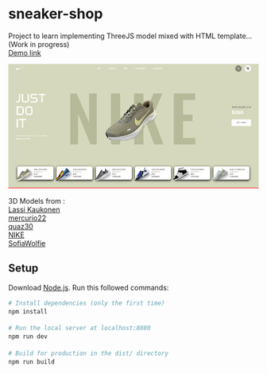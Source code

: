 # sneaker-shop
Project to learn implementing ThreeJS model mixed with HTML template... (Work in progress)<br> 
[Demo link](https://qluback-sneaker-shop.netlify.app/)

![Preview project](./preview.jpg)

3D Models from :<br>
[Lassi Kaukonen](https://sketchfab.com/3d-models/nike-journey-run-4c7c6acd57c347058f91ca71ec6c379b)<br> 
[mercurio22](https://sketchfab.com/3d-models/nike-air-max-90-premium-4b2280c16b67481cba0fe7ffacd77011)<br> 
[quaz30](https://sketchfab.com/3d-models/nike-air-zoom-pegasus-36-00fd99e778c244c3bd3b65f99dad7cb2)<br> 
[NIKE](https://sketchfab.com/3d-models/nike-journey-run-4c7c6acd57c347058f91ca71ec6c379b)<br> 
[SofiaWolfie](https://sketchfab.com/3d-models/nike-journey-run-4c7c6acd57c347058f91ca71ec6c379b)

## Setup
Download [Node.js](https://nodejs.org/en/download/).
Run this followed commands:

``` bash
# Install dependencies (only the first time)
npm install

# Run the local server at localhost:8080
npm run dev

# Build for production in the dist/ directory
npm run build
```
